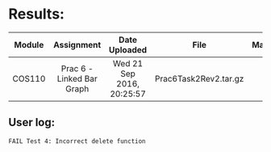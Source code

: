 # Results:

Module |        Assignment         |       Date Uploaded       |         File          | Mark
------ | :-----------------------: | :-----------------------: | :-------------------: | ---:
COS110 | Prac 6 - Linked Bar Graph | Wed 21 Sep 2016, 20:25:57 | Prac6Task2Rev2.tar.gz |   18

## User log:

```
FAIL Test 4: Incorrect delete function
```
